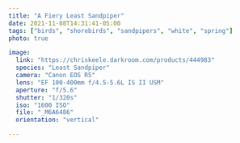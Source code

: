 ```yaml
---
title: "A Fiery Least Sandpiper"
date: 2021-11-08T14:31:41-05:00
tags: ["birds", "shorebirds", "sandpipers", "white", "spring"]
photo: true

image:
  link: "https://chriskeele.darkroom.com/products/444983"
  species: "Least Sandpiper"
  camera: "Canon EOS R5"
  lens: "EF 100-400mm f/4.5-5.6L IS II USM"
  aperture: "f/5.6"
  shutter: "1/320s"
  iso: "1600 ISO"
  file: "_M6A6486"
  orientation: "vertical"

---
```


